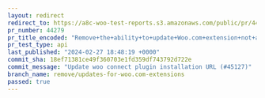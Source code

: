 ```yaml
---
layout: redirect
redirect_to: https://a8c-woo-test-reports.s3.amazonaws.com/public/pr/44279/api/index.html
pr_number: 44279
pr_title_encoded: "Remove+the+ability+to+update+Woo.com+extension+not+available+in+WP.org+plugin+directory"
pr_test_type: api
last_published: "2024-02-27 18:48:19 +0000"
commit_sha: 18ef71381ce49f360703e1fd359df743792d722e
commit_message: "Update woo connect plugin installation URL (#45127)"
branch_name: remove/updates-for-woo.com-extensions
passed: true
---
```

